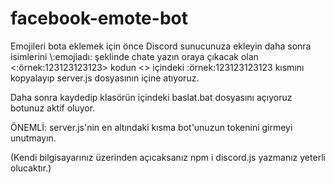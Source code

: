 # facebook-emote-bot

Emojileri bota eklemek için önce Discord sunucunuza ekleyin daha sonra isimlerini
\\:emojiadı: şeklinde chate yazın oraya çıkacak olan <:örnek:123123123123> kodun <>
içindeki :örnek:123123123123 kısmını kopyalayıp server.js dosyasının içine atıyoruz.

Daha sonra kaydedip klasörün içindeki baslat.bat dosyasını açıyoruz botunuz aktif oluyor.

ÖNEMLİ: server.js'nin en altındaki kısma bot'unuzun tokenini girmeyi unutmayın.

(Kendi bilgisayarınız üzerinden açıcaksanız npm i discord.js yazmanız yeterli olucaktır.)
